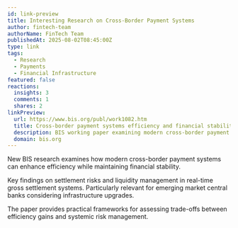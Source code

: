 ```yaml
---
id: link-preview
title: Interesting Research on Cross-Border Payment Systems
author: fintech-team
authorName: FinTech Team
publishedAt: 2025-08-02T08:45:00Z
type: link
tags:
  - Research
  - Payments
  - Financial Infrastructure
featured: false
reactions:
  insights: 3
  comments: 1
  shares: 2
linkPreview:
  url: https://www.bis.org/publ/work1082.htm
  title: Cross-border payment systems efficiency and financial stability
  description: BIS working paper examining modern cross-border payment systems
  domain: bis.org
---
```


New BIS research examines how modern cross-border payment systems can enhance efficiency while maintaining financial stability.

Key findings on settlement risks and liquidity management in real-time gross settlement systems. Particularly relevant for emerging market central banks considering infrastructure upgrades.

The paper provides practical frameworks for assessing trade-offs between efficiency gains and systemic risk management.